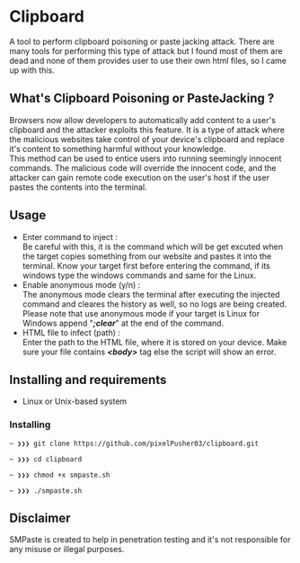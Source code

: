# Clipboard
 A tool to perform clipboard poisoning or paste jacking attack. There are many tools for performing this type of attack but I found most of them are dead and none of them provides user to use their own html files, so I came up with this. 

  
 ## What's Clipboard Poisoning or PasteJacking ? 
 Browsers now allow developers to automatically add content to a user's clipboard and the attacker exploits this feature. It is a type of attack where the malicious websites take control of your device's clipboard and replace it's content to something harmful without your knowledge.</br>This method can be used to entice users into running seemingly innocent commands. The malicious code will override the innocent code, and the attacker can gain remote code execution on the user's host if the user pastes the contents into the terminal. 
  
 ## Usage 
 + Enter command to inject :</br> 
 Be careful with this, it is the command which will be get excuted when the target copies something from our website and pastes it into the terminal. Know your target first before entering the command, if its windows type the windows commands and same for the Linux. 
 + Enable anonymous mode (y/n) :</br> 
 The anonymous mode clears the terminal after executing the injected command and cleares the history as well, so no logs are being created. Please note that use anonymous mode if your target is Linux for Windows append "***;clear***" at the end of the command. 
 + HTML file to infect (path) :</br> 
 Enter the path to the HTML file, where it is stored on your device. Make sure your file contains ***\<body>*** tag else the script will show an error. 
  
  
 ## Installing and requirements 
 - Linux or Unix-based system 
  
 ### Installing 
 ``` 
 ~ ❯❯❯ git clone https://github.com/pixelPusher03/clipboard.git 
  
 ~ ❯❯❯ cd clipboard
  
 ~ ❯❯❯ chmod +x smpaste.sh 
  
 ~ ❯❯❯ ./smpaste.sh 
 ``` 
   
 ## Disclaimer 
  
 SMPaste is created to help in penetration testing and it's not responsible for any misuse or illegal purposes. 